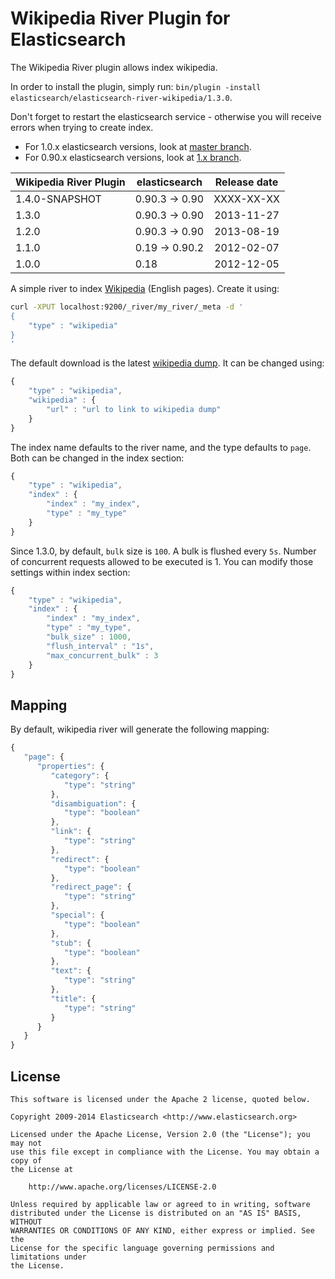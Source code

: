 Wikipedia River Plugin for Elasticsearch
==================================

The Wikipedia River plugin allows index wikipedia.

In order to install the plugin, simply run: `bin/plugin -install elasticsearch/elasticsearch-river-wikipedia/1.3.0`.

Don't forget to restart the elasticsearch service - otherwise you will receive errors when trying to create index.

* For 1.0.x elasticsearch versions, look at [master branch](https://github.com/elasticsearch/elasticsearch-river-wikipedia/tree/master).
* For 0.90.x elasticsearch versions, look at [1.x branch](https://github.com/elasticsearch/elasticsearch-river-wikipedia/tree/1.x).

|   Wikipedia River Plugin   |    elasticsearch    | Release date |
|----------------------------|---------------------|:------------:|
| 1.4.0-SNAPSHOT             | 0.90.3 -> 0.90      |  XXXX-XX-XX  |
| 1.3.0                      | 0.90.3 -> 0.90      |  2013-11-27  |
| 1.2.0                      | 0.90.3 -> 0.90      |  2013-08-19  |
| 1.1.0                      | 0.19 -> 0.90.2      |  2012-02-07  |
| 1.0.0                      | 0.18                |  2012-12-05  |

A simple river to index [Wikipedia](http://en.wikipedia.org) (English pages). Create it using:

```sh
curl -XPUT localhost:9200/_river/my_river/_meta -d '
{
    "type" : "wikipedia"
}
'
```

The default download is the latest [wikipedia dump](http://download.wikimedia.org/enwiki/latest/enwiki-latest-pages-articles.xml.bz2). It can be changed using:

```javascript
{
    "type" : "wikipedia",
    "wikipedia" : {
        "url" : "url to link to wikipedia dump"
    }
}
```

The index name defaults to the river name, and the type defaults to `page`. Both can be changed in the index section:

```javascript
{
    "type" : "wikipedia",
    "index" : {
        "index" : "my_index",
        "type" : "my_type"
    }
}
```

Since 1.3.0, by default, `bulk` size is `100`. A bulk is flushed every `5s`. Number of concurrent requests allowed to be executed is 1.
You can modify those settings within index section:

```javascript
{
    "type" : "wikipedia",
    "index" : {
        "index" : "my_index",
        "type" : "my_type",
        "bulk_size" : 1000,
        "flush_interval" : "1s",
        "max_concurrent_bulk" : 3
    }
}
```

Mapping
-------

By default, wikipedia river will generate the following mapping:

```javascript
{
   "page": {
      "properties": {
         "category": {
            "type": "string"
         },
         "disambiguation": {
            "type": "boolean"
         },
         "link": {
            "type": "string"
         },
         "redirect": {
            "type": "boolean"
         },
         "redirect_page": {
            "type": "string"
         },
         "special": {
            "type": "boolean"
         },
         "stub": {
            "type": "boolean"
         },
         "text": {
            "type": "string"
         },
         "title": {
            "type": "string"
         }
      }
   }
}
```


License
-------

    This software is licensed under the Apache 2 license, quoted below.

    Copyright 2009-2014 Elasticsearch <http://www.elasticsearch.org>

    Licensed under the Apache License, Version 2.0 (the "License"); you may not
    use this file except in compliance with the License. You may obtain a copy of
    the License at

        http://www.apache.org/licenses/LICENSE-2.0

    Unless required by applicable law or agreed to in writing, software
    distributed under the License is distributed on an "AS IS" BASIS, WITHOUT
    WARRANTIES OR CONDITIONS OF ANY KIND, either express or implied. See the
    License for the specific language governing permissions and limitations under
    the License.
